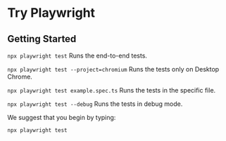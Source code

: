 # Try Playwright

## Getting Started

`npx playwright test`
  Runs the end-to-end tests.

`npx playwright test --project=chromium`
  Runs the tests only on Desktop Chrome.

`npx playwright test example.spec.ts`
  Runs the tests in the specific file.

`npx playwright test --debug`
  Runs the tests in debug mode.

We suggest that you begin by typing:

`npx playwright test`

